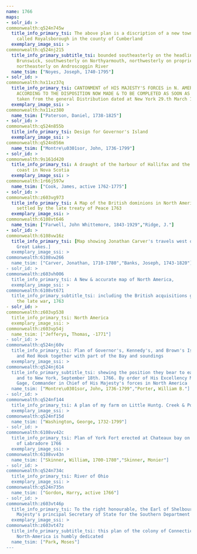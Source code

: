```yaml
---
name: 1766
maps:
- solr_id: > 
commonwealth:q524n745w
  title_info_primary_tsi: The above plan is a discription of a new township
    called Royalsborough in the county of Cumberland
  exemplary_image_ssi: > 
commonwealth:q524nj215
  title_info_primary_subtitle_tsi: bounded southeasterly on the headline of
    Brunswick, southwesterly on Northyarmouth, northwesterly on proprietors land,
    northeasterly on Androscoggin River
  name_tsim: ["Noyes, Joseph, 1740-1795"]
- solr_id: > 
commonwealth:hx11xz37q
  title_info_primary_tsi: CANTONMENT of HIS MAJESTY'S FORCES in N. AMERICA
    ACCORDING TO THE DISPOSITION NOW MADE & TO BE COMPLETED AS SOON AS PRACTICABLE
    taken from the general Distribution dated at New York 29.th March 1766
  exemplary_image_ssi: > 
commonwealth:hx11xz380
  name_tsim: ["Paterson, Daniel, 1738-1825"]
- solr_id: > 
commonwealth:q524n855b
  title_info_primary_tsi: Design for Governor's Island
  exemplary_image_ssi: > 
commonwealth:q524n856m
  name_tsim: ["Montre\u0301sor, John, 1736-1799"]
- solr_id: > 
commonwealth:9s161d420
  title_info_primary_tsi: A draught of the harbour of Hallifax and the adjacent
    coast in Nova Scotia
  exemplary_image_ssi: > 
commonwealth:1r66j597w
  name_tsim: ["Cook, James, active 1762-1775"]
- solr_id: > 
commonwealth:z603vg973
  title_info_primary_tsi: A Map of the British dominions in North America as
    settled by the late treaty of Peace 1763
  exemplary_image_ssi: > 
commonwealth:6108vt646
  name_tsim: ["Farwell, John Whittemore, 1843-1929","Ridge, J."]
- solr_id: > 
commonwealth:6108vw16z
  title_info_primary_tsi: [Map showing Jonathan Carver's travels west of the
    Great Lakes.]
  exemplary_image_ssi: > 
commonwealth:6108vw266
  name_tsim: ["Carver, Jonathan, 1710-1780","Banks, Joseph, 1743-1820"]
- solr_id: > 
commonwealth:z603vh006
  title_info_primary_tsi: A New & accurate map of North America,
  exemplary_image_ssi: > 
commonwealth:6108vt671
  title_info_primary_subtitle_tsi: including the British acquisitions gain'd by
    the late war, 1763
- solr_id: > 
commonwealth:z603vp538
  title_info_primary_tsi: North America
  exemplary_image_ssi: > 
commonwealth:z603vp54j
  name_tsim: ["Jefferys, Thomas, -1771"]
- solr_id: > 
commonwealth:q524nj60v
  title_info_primary_tsi: Plan of Governor's, Kennedy's, and Brown's Islan[ds]
    and Red Hook together with part of the Bay and soundings
  exemplary_image_ssi: > 
commonwealth:q524nj614
  title_info_primary_subtitle_tsi: shewing the position they bear to each other
    and to New York, September 18th. 1766. By order of His Excellency Major General
    Gage, Commander in Chief of His Majesty's forces in North America
  name_tsim: ["Montre\u0301sor, John, 1736-1799","Porter, William B."]
- solr_id: > 
commonwealth:q524nf144
  title_info_primary_tsi: A plan of my farm on Little Huntg. Creek & Potomk. R
  exemplary_image_ssi: > 
commonwealth:q524nf15d
  name_tsim: ["Washington, George, 1732-1799"]
- solr_id: > 
commonwealth:6108vv42c
  title_info_primary_tsi: Plan of York Fort erected at Chateaux bay on the Coast
    of Labradore 1766
  exemplary_image_ssi: > 
commonwealth:6108vv43n
  name_tsim: ["Skinner, William, 1700-1780","Skinner, Monier"]
- solr_id: > 
commonwealth:q524n734c
  title_info_primary_tsi: River of Ohio
  exemplary_image_ssi: > 
commonwealth:q524n735n
  name_tsim: ["Gordon, Harry, active 1766"]
- solr_id: > 
commonwealth:z603vt46p
  title_info_primary_tsi: To the right honourable, the Earl of Shelbourne, His
    Majesty's principal Secretary of State for the Southern Department
  exemplary_image_ssi: > 
commonwealth:z603vt47z
  title_info_primary_subtitle_tsi: this plan of the colony of Connecticut in
    North-America is humbly dedicated
  name_tsim: ["Park, Moses"]
---
```

